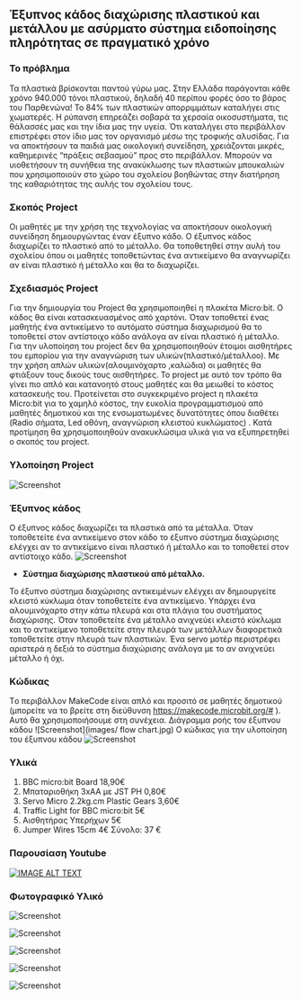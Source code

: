 ## Έξυπνος κάδος διαχώρισης πλαστικού και μετάλλου με ασύρματο σύστημα ειδοποίησης πληρότητας σε πραγματικό χρόνο
### Το πρόβλημα
Τα πλαστικά βρίσκονται παντού γύρω μας. Στην Ελλάδα παράγονται κάθε χρόνο 940.000 τόνοι πλαστικού, δηλαδή 40 περίπου φορές όσο το βάρος του Παρθενώνα! Το 84% των πλαστικών απορριμμάτων καταλήγει στις χωματερές. Η ρύπανση επηρεάζει σοβαρά τα χερσαία οικοσυστήματα, τις θάλασσές μας και την ίδια μας την υγεία. Ότι καταλήγει στο περιβάλλον επιστρέφει στον ίδιο μας τον οργανισμό μέσω της τροφικής αλυσίδας. Για να αποκτήσουν τα παιδιά μας οικολογική συνείδηση, χρειάζονται μικρές, καθημερινές “πράξεις σεβασμού” προς στο περιβάλλον. Μπορούν να υιοθετήσουν τη συνήθεια της ανακύκλωσης των πλαστικών μπουκαλιών που χρησιμοποιούν στο χώρο του σχολείου βοηθώντας στην  διατήρηση της καθαριότητας  της αυλής του σχολείου τους.
### Σκοπός Project
Οι μαθητές με την χρήση της τεχνολογίας να αποκτήσουν οικολογική συνείδηση δημιουργώντας έναν έξυπνο κάδο. Ο έξυπνος κάδος διαχωρίζει το πλαστικό από το μέταλλο. Θα τοποθετηθεί στην αυλή του σχολείου όπου οι μαθητές τοποθετώντας ένα αντικείμενο θα αναγνωρίζει αν είναι πλαστικό ή μέταλλο και θα το διαχωρίζει. 

### Σχεδιασμός  Project
Για την δημιουργία του Project  θα χρησιμοποιηθεί η   πλακέτα Micro:bit.  Ο κάδος θα είναι κατασκευασμένος  από χαρτόνι.  Όταν τοποθετεί ένας μαθητής  ένα αντικείμενο  το αυτόματο σύστημα διαχωρισμού θα το τοποθετεί στον αντίστοιχο κάδο ανάλογα αν είναι πλαστικό ή μέταλλο.  Για την υλοποίηση του project δεν θα χρησιμοποιηθούν έτοιμοι αισθητήρες του εμπορίου για την αναγνώριση των υλικών(πλαστικό/μέταλλοο).  Με την χρήση απλών υλικών(αλουμινόχαρτο ,καλώδια) οι μαθητές θα φτιάξουν τους δικούς τους αισθητήρες.  Το project με αυτό τον τρόπο θα γίνει πιο απλό και κατανοητό στους μαθητές και θα μειωθεί το κόστος κατασκευής του. 
Προτείνεται στο συγκεκριμένο project η πλακέτα Micro:bit για το χαμηλό κόστος, την ευκολία προγραμματισμού από μαθητές δημοτικού και της ενσωματωμένες δυνατότητες όπου διαθέτει (Radio σήματα, Led οθόνη, αναγνώριση κλειστού κυκλώματος) . Κατά προτίμηση θα χρησιμοποιηθούν ανακυκλώσιμα υλικά για να εξυπηρετηθεί ο σκοπός του project.

### Υλοποίηση Project
 ![Screenshot](images/station.jpg)
 
### Έξυπνος κάδος
Ο έξυπνος κάδος διαχωρίζει τα πλαστικά από τα μέταλλα. Όταν τοποθετείτε ένα αντικείμενο στον κάδο το έξυπνο σύστημα διαχώρισης ελέγχει αν το αντικείμενο είναι πλαστικό ή μέταλλο και το τοποθετεί στον αντίστοιχο κάδο.
![Screenshot](images/kados2022.jpg)
* **Σύστημα διαχώρισης πλαστικού από μέταλλο.**

Το έξυπνο σύστημα διαχώρισης αντικειμένων ελέγχει αν δημιουργείτε κλειστό κύκλωμα όταν τοποθετείτε ένα αντικείμενο. Υπάρχει ένα αλουμινόχαρτο στην κάτω πλευρά και στα πλάγια του συστήματος διαχώρισης. Όταν τοποθετείτε ένα μέταλλο ανιχνεύει κλειστό κύκλωμα και το αντικείμενο τοποθετείτε στην πλευρά των μετάλλων διαφορετικά τοποθετείτε στην πλευρά των πλαστικών. Ένα servo μοτέρ περιστρέφει  αριστερά η δεξιά το σύστημα διαχώρισης ανάλογα με το αν ανιχνεύει μέταλλο ή όχι.

### Κώδικας
Tο περιβάλλον MakeCode είναι απλό και προσιτό σε μαθητές δημοτικού (μπορείτε να το βρείτε στη διεύθυνση https://makecode.microbit.org/# ).  Αυτό θα χρησιμοποιήσουμε στη συνέχεια. 
Διάγραμμα ροής του έξυπνου κάδου
![Screenshot](images/ flow chart.jpg)
Ο κώδικας για την υλοποίηση του έξυπνου κάδου
![Screenshot](images/code.jpg)


### Υλικά
1.	BBC micro:bit Board 18,90€
2.	Μπαταριοθήκη 3xΑΑ με JST PH  0,80€
4.	Servo Micro 2.2kg.cm Plastic Gears 3,60€
5.	Traffic Light for BBC micro:bit 5€
6.	Αισθητήρας Υπερήχων 5€
7.	Jumper Wires 15cm 4€
Σύνολο: 37 €

### Παρουσίαση Youtube
[![IMAGE ALT TEXT](https://img.youtube.com/vi/FV2nJcAjP18/1.jpg)](https://youtu.be/FV2nJcAjP18 "My video")

### Φωτογραφικό Υλικό
![Screenshot](images/1.jpg)

![Screenshot](images/2.jpg)

![Screenshot](images/3.jpg)

![Screenshot](images/4.jpg)

![Screenshot](images/sillogos.jpg)


